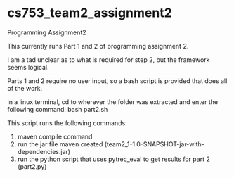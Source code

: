 # cs753_team2_assignment2
Programming Assignment2


This currently runs Part 1 and 2 of programming assignment 2.

I am a tad unclear as to what is required for step 2, but the framework seems logical.

Parts 1 and 2 require no user input, so a bash script is provided that does all of the work. 

in a linux terminal, cd to wherever the folder was extracted and enter the following command:
  bash part2.sh
  
This script runs the following commands:
  1) maven compile command
  2) run the jar file maven created (team2_1-1.0-SNAPSHOT-jar-with-dependencies.jar)
  3) run the python script that uses pytrec_eval to get results for part 2 (part2.py) 


